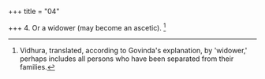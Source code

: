 +++
title = "04"

+++
4. Or a widower (may become an ascetic). [^3] 


[^3]:  Vidhura, translated, according to Govinda's explanation, by 'widower,' perhaps includes all persons who have been separated from their families.
